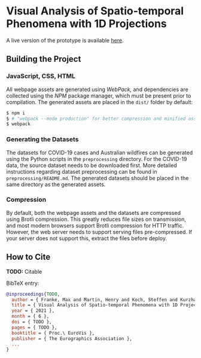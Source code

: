 # Visual Analysis of Spatio-temporal Phenomena with 1D Projections

A live version of the prototype is available [here](http://566a2c3d-1608-4879-9865-345003f9aabf.ma.bw-cloud-instance.org).

## Building the Project
### JavaScript, CSS, HTML

All webpage assets are generated using *WebPack,* and dependencies are collected using the *NPM* package manager, which must be present prior to compilation.
The generated assets are placed in the `dist/` folder by default:
``` sh
$ npm i
$ # "webpack --mode production" for better compression and minified assets
$ webpack
```


### Generating the Datasets

The datasets for COVID-19 cases and Australian wildfires can be generated using the Python scripts in the `preprocessing` directory.
For the COVID-19 data, the source dataset needs to be downloaded first.
More detailed instructions regarding dataset preprocessing can be found in `preprocessing/README.md`.
The generated datasets should be placed in the same directory as the generated assets.


### Compression

By default, both the webpage assets and the datasets are compressed using Brotli compression.
This greatly reduces file sizes on transmission, and most modern browsers support Brotli compression for HTTP traffic.
However, the web server needs to support serving files pre-compressed.
If your server does not support this, extract the files before deploy.


## How to Cite

**TODO:** Citable

BibTeX entry:
``` bibtex
@inproceedings{TODO,
  author = { Franke, Max and Martin, Henry and Koch, Steffen and Kurzhals, Kuno },
  title = { Visual Analysis of Spatio-temporal Phenomena with 1D Projections },
  year = { 2021 },
  month = { 6 },
  doi = { TODO },
  pages = { TODO },
  booktitle = { Proc.\ EuroVis },
  publisher = { The Eurographics Association },
  ...
}
```
